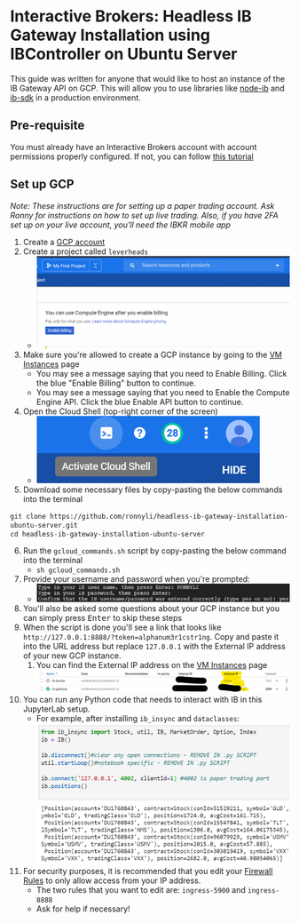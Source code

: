 # Interactive Brokers: Headless IB Gateway Installation using IBController on Ubuntu Server
This guide was written for anyone that would like to host an instance of the IB Gateway API on GCP. This will allow you to use libraries like [node-ib](https://github.com/pilwon/node-ib) and [ib-sdk](https://github.com/triploc/ib-sdk) in a production environment.

## Pre-requisite
You must already have an Interactive Brokers account with account permissions properly configured. If not, you can follow [this tutorial](IB_account_settings.md)

## Set up GCP
*Note: These instructions are for setting up a paper trading account.*
*Ask Ronny for instructions on how to set up live trading.*
*Also, if you have 2FA set up on your live account, you'll need the IBKR mobile app*
1. Create a [GCP account](https://cloud.google.com/)
1. Create a project called `leverheads`
	- ![GCP Console New Project](images/tutorial/gcp_console_new_project_click.gif)
1. Make sure you're allowed to create a GCP instance by going to the [VM Instances](https://console.cloud.google.com/compute/instances) page
	- You may see a message saying that you need to Enable Billing. Click the blue "Enable Billing" button to continue.
	- You may see a message saying that you need to Enable the Compute Engine API. Click the blue Enable API button to continue.
1. Open the Cloud Shell (top-right corner of the screen)
	- ![Cloud Shell](images/tutorial/activate_cloud_shell.png)
1. Download some necessary files by copy-pasting the below commands into the terminal
```
git clone https://github.com/ronnyli/headless-ib-gateway-installation-ubuntu-server.git
cd headless-ib-gateway-installation-ubuntu-server
```
6. Run the `gcloud_commands.sh` script by copy-pasting the below command into the terminal
	- `sh gcloud_commands.sh`
1. Provide your username and password when you're prompted:
	- ![User/Password Prompt](images/tutorial/user_pass_prompt.png)
1. You'll also be asked some questions about your GCP instance but you can simply press <kbd>Enter</kbd> to skip these steps
1. When the script is done you'll see a link that looks like `http://127.0.0.1:8888/?token=alphanum3r1cstr1ng`. Copy and paste it into the URL address but replace `127.0.0.1` with the External IP address of your new GCP instance.
	1. You can find the External IP address on the [VM Instances](https://console.cloud.google.com/compute/instances) page ![External IP Address on GCP](images/tutorial/ib_gateway_external_ip_address.png)
1. You can run any Python code that needs to interact with IB in this JupyterLab setup.
	- For example, after installing `ib_insync` and `dataclasses`: ![Jupyterlab](images/tutorial/jupyterlab.png)
1. For security purposes, it is recommended that you edit your [Firewall Rules](https://console.cloud.google.com/networking/firewalls/list) to only allow access from your IP address.
	- The two rules that you want to edit are: `ingress-5900` and `ingress-8888`
	- Ask for help if necessary!
